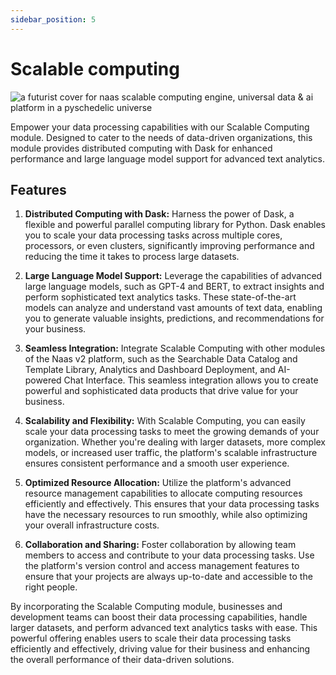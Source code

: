 ```yaml
---
sidebar_position: 5
---
```


# Scalable computing

![a futurist cover for naas scalable computing engine, universal data & ai platform in a pyschedelic universe](https://media.discordapp.net/attachments/1084579666175729694/1107828287037779988/jeymassa_a_futurist_cover_for_naas_scalable_compute_engines_uni_3715b911-2342-4016-90ab-e706eb3fcd73.png?width=2180&height=1246)



Empower your data processing capabilities with our Scalable Computing module. Designed to cater to the needs of data-driven organizations, this module provides distributed computing with Dask for enhanced performance and large language model support for advanced text analytics.

## Features

1.  **Distributed Computing with Dask:** Harness the power of Dask, a flexible and powerful parallel computing library for Python. Dask enables you to scale your data processing tasks across multiple cores, processors, or even clusters, significantly improving performance and reducing the time it takes to process large datasets.
    
2.  **Large Language Model Support:** Leverage the capabilities of advanced large language models, such as GPT-4 and BERT, to extract insights and perform sophisticated text analytics tasks. These state-of-the-art models can analyze and understand vast amounts of text data, enabling you to generate valuable insights, predictions, and recommendations for your business.
    
3.  **Seamless Integration:** Integrate Scalable Computing with other modules of the Naas v2 platform, such as the Searchable Data Catalog and Template Library, Analytics and Dashboard Deployment, and AI-powered Chat Interface. This seamless integration allows you to create powerful and sophisticated data products that drive value for your business.
    
4.  **Scalability and Flexibility:** With Scalable Computing, you can easily scale your data processing tasks to meet the growing demands of your organization. Whether you're dealing with larger datasets, more complex models, or increased user traffic, the platform's scalable infrastructure ensures consistent performance and a smooth user experience.
    
5.  **Optimized Resource Allocation:** Utilize the platform's advanced resource management capabilities to allocate computing resources efficiently and effectively. This ensures that your data processing tasks have the necessary resources to run smoothly, while also optimizing your overall infrastructure costs.
    
6.  **Collaboration and Sharing:** Foster collaboration by allowing team members to access and contribute to your data processing tasks. Use the platform's version control and access management features to ensure that your projects are always up-to-date and accessible to the right people.
    

By incorporating the Scalable Computing module, businesses and development teams can boost their data processing capabilities, handle larger datasets, and perform advanced text analytics tasks with ease. This powerful offering enables users to scale their data processing tasks efficiently and effectively, driving value for their business and enhancing the overall performance of their data-driven solutions.